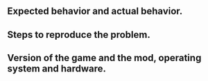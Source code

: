 ## Expected behavior and actual behavior.
## Steps to reproduce the problem.
## Version of the game and the mod, operating system and hardware.
